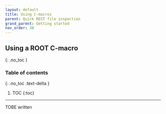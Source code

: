 ```yaml
---
layout: default
title: Using C-macros
parent: Quick REST file inspection
grand_parent: Getting started
nav_order: 30
---
```


## Using a ROOT C-macro
{: .no_toc }

### Table of contents
{: .no_toc .text-delta }

1. TOC
{:toc}

---

TOBE written
